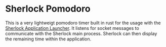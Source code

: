 # Sherlock Pomodoro

This is a very lightweigt pomodoro timer built in rust for the usage with the
[Sherlock Application Launcher](https://github.com/Skxxtz/sherlock). It listens
for socket messages to communicate with the Sherlock main process. Sherlock can
    then display the remaining time within the application.
